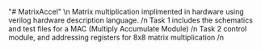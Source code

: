 "# MatrixAccel" \n
Matrix multiplication implimented in hardware using verilog hardware description language. /n
Task 1 includes the schematics and test files for a MAC (Multiply Accumulate Module) /n
Task 2 control module, and addressing registers for 8x8 matrix multiplication /n
